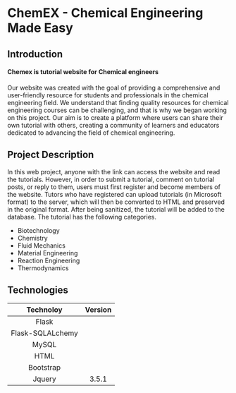 # ChemEX - Chemical Engineering Made Easy

## Introduction

#### Chemex is tutorial website for Chemical engineers
Our website was created with the goal of providing a comprehensive and user-friendly resource for students and professionals in the chemical engineering field. We understand that finding quality resources for chemical engineering courses can be challenging, and that is why we began working on this project. Our aim is to create a platform where users can share their own tutorial with others, creating a community of learners and educators dedicated to advancing the field of chemical engineering. 

## Project Description
In this web project, anyone with the link can access the website and read the tutorials. However, in order to submit a tutorial, comment on tutorial posts, or reply to them, users must first register and become members of the website. Tutors who have registered can upload tutorials (in Microsoft format) to the server, which will then be converted to HTML and preserved in the original format. After being sanitized, the tutorial will be added to the database.
The tutorial has the following categories.

- Biotechnology
- Chemistry
- Fluid Mechanics
- Material Engineering
- Reaction Engineering
- Thermodynamics

## Technologies 

|Technoloy           | Version |              
|  :----:            | :----:  |
|Flask               |
|Flask-SQLALchemy    |
|MySQL               |
|HTML                |
|Bootstrap           |
|Jquery              |3.5.1

